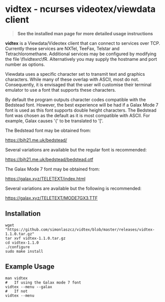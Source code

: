 # vidtex - ncurses videotex/viewdata client


> **See the installed man page for more detailed usage instructions**

**vidtex** is a Viewdata/Videotex client that can connect to services over TCP. Currently these services are NXTel, TeeFax, Telstar and Tetrachloromethane. Additional services may be configured by modifying the file \fIvidtexrc\fR. Alternatively you may supply the hostname and port number as options.


Viewdata uses a specific character set to transmit text and graphics characters. While many of these overlap with ASCII, most do not. Consequently, it is envisaged that the user will customise their terminal emulator to use a font that supports these characters.


By default the program outputs character codes compatible with the Bedstead font. However, the best experience will be had if a Galax Mode 7 font is used as this font supports double height characters. The Bedstead font was chosen as the default as it is most compatible with ASCII. For example, Galax causes '{' to be translated to '['.


The Bedstead font may be obtained from:


<https://bjh21.me.uk/bedstead/>


Several variations are available but the regular font is recommended:


<https://bjh21.me.uk/bedstead/bedstead.otf>


The Galax Mode 7 font may be obtained from:


<https://galax.xyz/TELETEXT/index.html>


Several variations are available but the following is recommended:


<https://galax.xyz/TELETEXT/MODE7GX3.TTF>

## Installation
    wget "https://github.com/simonlaszcz/vidtex/blob/master/releases/vidtex-1.1.0.tar.gz"
    tar xvf vidtex-1.1.0.tar.gz
    cd vidtex-1.1.0
    ./configure
    sudo make install

## Example Usage
    man vidtex
    #   If using the Galax mode 7 font
    vidtex --menu --galax
    #   If not
    vidtex --menu
